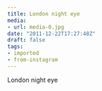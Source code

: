 ```yaml
---
title: London night eye
media:
- url: media-0.jpg
date: "2011-12-22T17:27:48Z"
draft: false
tags:
- imported
- from-instagram
---
```

London night eye
